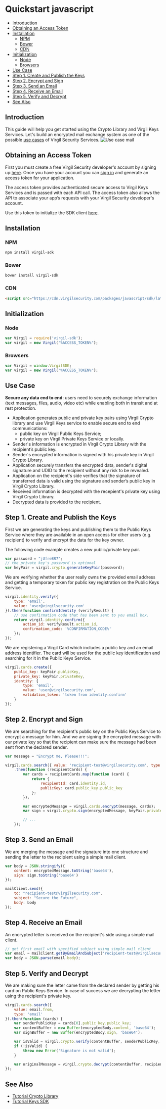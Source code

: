 # Quickstart javascript

- [Introduction](#introduction)
- [Obtaining an Access Token](#obtaining-an-access-token)
- [Installation](#installation)
    - [NPM](#npm)
    - [Bower](#bower)
    - [CDN](#cdn)
- [Initialization](#initialization)
    - [Node](#node)
    - [Browsers](#browsers)
- [Use Case](#use-case)
- [Step 1. Create and Publish the Keys](#step-1-create-and-publish-the-keys)
- [Step 2. Encrypt and Sign](#step-2-encrypt-and-sign)
- [Step 3. Send an Email](#step-3-send-an-email)
- [Step 4. Receive an Email](#step-4-receive-an-email)
- [Step 5. Verify and Decrypt](#step-5-verify-and-decrypt)
- [See Also](#see-also)

## Introduction

This guide will help you get started using the Crypto Library and Virgil Keys Services.
Let's build an encrypted mail exchange system as one of the possible [use cases](#use-case) of Virgil Security Services. ![Use case mail](https://raw.githubusercontent.com/VirgilSecurity/virgil/master/images/Email-diagram.jpg)

## Obtaining an Access Token

First you must create a free Virgil Security developer's account by signing up [here](https://developer.virgilsecurity.com/account/signup). Once you have your account you can [sign in](https://developer.virgilsecurity.com/account/signin) and generate an access token for your application.

The access token provides authenticated secure access to Virgil Keys Services and is passed with each API call. The access token also allows the API to associate your app’s requests with your Virgil Security developer's account.

Use this token to initialize the SDK client [here](#initialization).

## Installation

### NPM

```sh
npm install virgil-sdk
```

### Bower
```sh
bower install virgil-sdk
```

### CDN
```html
<script src="https://cdn.virgilsecurity.com/packages/javascript/sdk/latest/virgil-sdk.min.js"></script>
```

## Initialization

### Node

```javascript
var Virgil = require('virgil-sdk');
var virgil = new Virgil("%ACCESS_TOKEN%");
```

### Browsers

```javascript
var Virgil = window.VirgilSDK;
var virgil = new Virgil("%ACCESS_TOKEN%");
```

## Use Case
**Secure any data end to end**: users need to securely exchange information (text messages, files, audio, video etc) while enabling both in transit and at rest protection. 

- Application generates public and private key pairs using Virgil Crypto library and use Virgil Keys service to enable secure end to end communications:
    - public key on Virgil Public Keys Service;
    - private key on Virgil Private Keys Service or locally.
- Sender's information is encrypted in Virgil Crypto Library with the recipient’s public key.
- Sender's encrypted information is signed with his private key in Virgil Crypto Library.
- Application securely transfers the encrypted data, sender's digital signature and UDID to the recipient without any risk to be revealed.
- Application on the recipient's side verifies that the signature of transferred data is valid using the signature and sender’s public key in Virgil Crypto Library.
- Received information is decrypted with the recepient's private key using Virgil Crypto Library.
- Decrypted data is provided to the recipient.

## Step 1. Create and Publish the Keys
First we are generating the keys and publishing them to the Public Keys Service where they are available in an open access for other users (e.g. recipient) to verify and encrypt the data for the key owner.

The following code example creates a new public/private key pair.

```javascript
var password = "jUfreBR7";
// the private key's password is optional 
var keyPair = virgil.crypto.generateKeyPair(password); 
```

We are verifying whether the user really owns the provided email address and getting a temporary token for public key registration on the Public Keys Service.

```javascript
virgil.identity.verify({
	type: 'email',
	value: 'user@virgilsecurity.com'
}).then(function confirmIdentity (verifyResult) {
	// use confirmation code that has been sent to you email box.
	return virgil.identity.confirm({
		action_id: verifyResult.action_id,
		confirmation_code: '%CONFIRMATION_CODE%'
	});
});
```
We are registering a Virgil Card which includes a public key and an email address identifier. The card will be used for the public key identification and searching for it in the Public Keys Service.

```javascript
virgil.cards.create({
	public_key: keyPair.publicKey,
	private_key: keyPair.privateKey,
	identity: {
		type: 'email',
		value: 'user@virgilsecurity.com',
		validation_token: 'token from identity.confirm'
	}
});
```

## Step 2. Encrypt and Sign
We are searching for the recipient's public key on the Public Keys Service to encrypt a message for him. And we are signing the encrypted message with our private key so that the recipient can make sure the message had been sent from the declared sender.

```javascript
var message = "Encrypt me, Please!!!";

virgil.cards.search({ value: 'recipient-test@virgilsecurity.com', type: 'email' })
	.then(function (recipientCards) {
		var cards = recipientCards.map(function (card) {
			return {
				recipientId: card.identity.id,
				publicKey: card.public_key.public_key
			};
		});

		var encryptedMessage = virgil.cards.encrypt(message, cards);
		var sign = virgil.crypto.sign(encryptedMessage, keyPair.privateKey);

		// ...
	});
```

## Step 3. Send an Email
We are merging the message and the signature into one structure and sending the letter to the recipient using a simple mail client.

```javascript
var body = JSON.stringify({
	content: encryptedMessage.toString('base64'),
	sign: sign.toString('base64')
});

mailClient.send({
	to: "recipient-test@virgilsecurity.com",
	subject: "Secure the Future",
	body: body
});
```

## Step 4. Receive an Email
An encrypted letter is received on the recipient's side using a simple mail client.

```javascript
// get first email with specified subject using simple mail client
var email = mailClient.getByEmailAndSubject('recipient-test@virgilsecurity.com', 'Secure the Future');
var body = JSON.parse(email.body);
```

## Step 5. Verify and Decrypt
We are making sure the letter came from the declared sender by getting his card on Public Keys Service. In case of success we are decrypting the letter using the recipient's private key.

```javascript
virgil.cards.search({
	value: email.from,
	type: 'email'
}).then(function (cards) {
	var senderPublicKey = cards[0].public_key.public_key;
	var contentBuffer = new Buffer(encryptedBody.content, 'base64');
	var signBuffer = new Buffer(encryptedBody.sign, 'base64');

	var isValid = virgil.crypto.verify(contentBuffer, senderPublicKey, signBuffer);
	if (!isValid) {
		throw new Error('Signature is not valid');
	}

	var originalMessage = virgil.crypto.decrypt(contentBuffer, recipientKeyPair.privateKey);
});
```

## See Also

* [Tutorial Crypto Library](https://github.com/VirgilSecurity/virgil-crypto-javascript)
* [Tutorial Keys SDK](keys.md)

